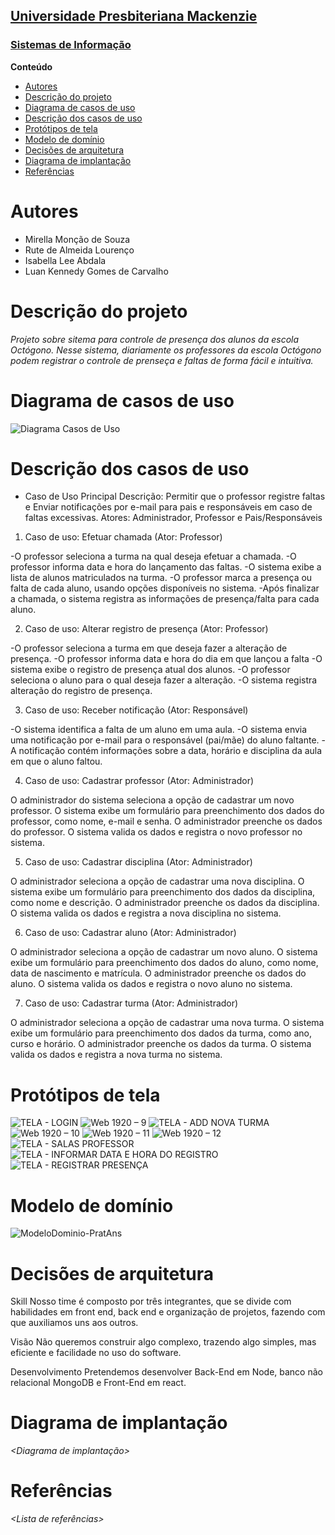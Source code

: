 <h2><a href= "https://www.mackenzie.br">Universidade Presbiteriana Mackenzie</a></h2>
<h3><a href= "https://www.mackenzie.br/graduacao/sao-paulo-higienopolis/sistemas-de-informacao">Sistemas de Informação</a></h3>



**Conteúdo**

- [Autores](#autores)
- [Descrição do projeto](#descrição-do-projeto)
- [Diagrama de casos de uso](#diagrama-de-casos-de-uso)
- [Descrição dos casos de uso](#descrição-dos-casos-de-uso)
- [Protótipos de tela](#protótipos-de-tela)
- [Modelo de domínio](#modelo-de-domínio)
- [Decisões de arquitetura](#decisões-de-arquitetura)
- [Diagrama de implantação](#diagrama-de-implantação)
- [Referências](#referências)


# Autores

* Mirella Monção de Souza
* Rute de Almeida Lourenço
* Isabella Lee Abdala
* Luan Kennedy Gomes de Carvalho


# Descrição do projeto

*Projeto sobre sitema para controle de presença dos alunos da escola Octógono.*
*Nesse sistema, diariamente os professores da escola Octógono podem registrar o controle de prenseça e faltas de forma fácil e intuitiva.*


# Diagrama de casos de uso
![Diagrama Casos de Uso](https://github.com/mirellissima1/ppads-2023s/assets/88807596/217a1197-463e-4866-aa6f-c5cbd4ebfd77)

# Descrição dos casos de uso

* Caso de Uso Principal
Descrição: Permitir que o professor registre faltas e Enviar notificações por e-mail para pais e responsáveis em caso de faltas excessivas.
Atores: Administrador, Professor e Pais/Responsáveis

1. Caso de uso: Efetuar chamada (Ator: Professor)

-O professor seleciona a turma na qual deseja efetuar a chamada.
-O professor informa data e hora do lançamento das faltas.
-O sistema exibe a lista de alunos matriculados na turma.
-O professor marca a presença ou falta de cada aluno, usando opções disponíveis no sistema.
-Após finalizar a chamada, o sistema registra as informações de presença/falta para cada aluno.

2. Caso de uso: Alterar registro de presença (Ator: Professor)

-O professor seleciona a turma em que deseja fazer a alteração de presença.
-O professor informa data e hora do dia em que lançou a falta
-O sistema exibe o registro de presença atual dos alunos.
-O professor seleciona o aluno para o qual deseja fazer a alteração.
-O sistema registra alteração do registro de presença.

3. Caso de uso: Receber notificação (Ator: Responsável)

-O sistema identifica a falta de um aluno em uma aula.
-O sistema envia uma notificação por e-mail para o responsável (pai/mãe) do aluno faltante.
-A notificação contém informações sobre a data, horário e disciplina da aula em que o aluno faltou.

4. Caso de uso: Cadastrar professor (Ator: Administrador)

O administrador do sistema seleciona a opção de cadastrar um novo professor.
O sistema exibe um formulário para preenchimento dos dados do professor, como nome, e-mail e senha.
O administrador preenche os dados do professor.
O sistema valida os dados e registra o novo professor no sistema.

5. Caso de uso: Cadastrar disciplina (Ator: Administrador)

O administrador seleciona a opção de cadastrar uma nova disciplina.
O sistema exibe um formulário para preenchimento dos dados da disciplina, como nome e descrição.
O administrador preenche os dados da disciplina.
O sistema valida os dados e registra a nova disciplina no sistema.

6. Caso de uso: Cadastrar aluno (Ator: Administrador)

O administrador seleciona a opção de cadastrar um novo aluno.
O sistema exibe um formulário para preenchimento dos dados do aluno, como nome, data de nascimento e matrícula.
O administrador preenche os dados do aluno.
O sistema valida os dados e registra o novo aluno no sistema.

7. Caso de uso: Cadastrar turma (Ator: Administrador)

O administrador seleciona a opção de cadastrar uma nova turma.
O sistema exibe um formulário para preenchimento dos dados da turma, como ano, curso e horário.
O administrador preenche os dados da turma.
O sistema valida os dados e registra a nova turma no sistema.


# Protótipos de tela
![TELA - LOGIN](https://user-images.githubusercontent.com/88807596/219998781-8097e83b-0637-4f4f-a232-a27b40e5c23e.jpg)
![Web 1920 – 9](https://user-images.githubusercontent.com/88807596/235555557-75c155b9-ee13-4056-89e1-aae97abc0034.jpg)
![TELA - ADD NOVA TURMA](https://user-images.githubusercontent.com/88807596/235555568-f2fcd317-567a-45d5-a973-117436faa4ac.jpg)
![Web 1920 – 10](https://user-images.githubusercontent.com/88807596/235555574-fc101482-4ab1-49c0-8745-50e618a88117.jpg)
![Web 1920 – 11](https://user-images.githubusercontent.com/88807596/235555580-2829f204-a2fe-4a76-8a6d-4a089d0ed990.jpg)
![Web 1920 – 12](https://user-images.githubusercontent.com/88807596/235555590-606bdae8-4e4f-4ce5-8a87-2f3800da8cca.jpg)
![TELA - SALAS PROFESSOR](https://user-images.githubusercontent.com/88807596/219998789-fa3e580d-4559-4437-8ba1-ab976d827a8e.jpg)
![TELA - INFORMAR DATA E HORA DO REGISTRO](https://user-images.githubusercontent.com/88807596/222939093-d73e9d50-4b23-49fc-95eb-ca152d082566.png)
![TELA - REGISTRAR PRESENÇA](https://user-images.githubusercontent.com/88807596/222939104-70efa4cc-1a20-401f-8863-1158135adf54.png)



# Modelo de domínio

![ModeloDominio-PratAns](https://github.com/mirellissima1/ppads-2023s/assets/88807596/e2ec4b4d-912b-4af1-94fc-6f4747e74be2)



# Decisões de arquitetura

Skill
Nosso time é composto por três integrantes, que se divide com habilidades em front end, back end e organização de projetos, fazendo com que auxiliamos uns aos outros. 

Visão
Não queremos construir algo complexo, trazendo algo simples, mas eficiente e facilidade no uso do software.

Desenvolvimento
Pretendemos desenvolver Back-End em Node, banco não relacional MongoDB e Front-End em react.

# Diagrama de implantação

*&lt;Diagrama de implantação&gt;*

# Referências

*&lt;Lista de referências&gt;*
